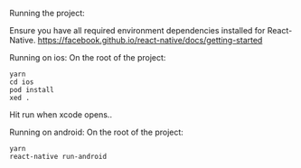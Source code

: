 Running the project:

Ensure you have all required environment dependencies installed for React-Native.
https://facebook.github.io/react-native/docs/getting-started

Running on ios:
On the root of the project:
```
yarn
cd ios
pod install
xed .
```

Hit run when xcode opens..

Running on android:
On the root of the project:
```
yarn
react-native run-android
```
